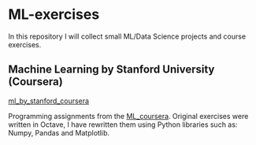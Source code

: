 # ML-exercises

In this repository I will collect small ML/Data Science projects and course exercises. 

## Machine Learning by Stanford University (Coursera)
[ml_by_stanford_coursera](ml_by_stanford_coursera)

Programming assignments from the [ML_coursera](https://www.coursera.org/learn/machine-learning?). Original exercises were written in Octave, I have rewritten them using Python libraries such as: Numpy, Pandas and Matplotlib. 
